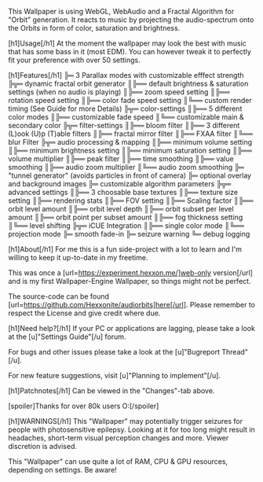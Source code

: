 This Wallpaper is using WebGL, WebAudio and a Fractal Algorithm for "Orbit" generation. It reacts to music by projecting the audio-spectrum onto the Orbits in form of color, saturation and brightness.

[h1]Usage[/h1]
At the moment the wallpaper may look the best with music that has some bass in it (most EDM).
You can however tweak it to perfectly fit your preference with over 50 settings.

[h1]Features[/h1]
╠═ 3 Parallax modes with customizable efffect strength
╠╦═ dynamic fractal orbit generator
║╠══ default brightness & saturation settings (when no audio is playing)
║╠══ zoom speed setting
║╠══ rotation speed setting
║╠══ color fade speed setting
║╚══ custom render timing (See Guide for more Details)
╠╦═ color-settings
║╠══ 5 different color modes
║╠══ customizable fade speed
║╚══ customizable main & secondary color
╠╦═ filter-settings
║╠══ bloom filter
║╠══ 3 different (L)ook (U)p (T)able filters
║╠══ fractal mirror filter
║╠══ FXAA filter
║╚══ blur Filter
╠╦═ audio processing & mapping
║╠══ minimum volume setting
║╠══ minimum brightness setting
║╠══ minimum saturation setting
║╠══ volume multiplier
║╠══ peak filter
║╠══ time smoothing
║╠══ value smoothing
║╠══ audio zoom multiplier
║╚══ audio zoom smoothing
╠═ "tunnel generator" (avoids particles in front of camera)
╠═ optional overlay and background images
╠═ customizable algorithm parameters
╠╦═ advanced settings
║╠══ 3 choosable base textures
║╠══ texture size setting
║╠══ rendering stats
║╠══ FOV setting
║╠══ Scaling factor
║╠══ orbit level amount
║╠══ orbit level depth
║╠══ orbit subset per level amount
║╠══ orbit point per subset amount
║╠══ fog thickness setting
║╚══ level shifting
╠╦═ iCUE Integration
║╠══ single color mode
║╚══ projection mode
╠═ smooth fade-in
╠═ seizure warning
╚═ debug logging

[h1]About[/h1]
For me this is a fun side-project with a lot to learn and I'm willing to keep it up-to-date in my freetime. 

This was once a [url=https://experiment.hexxon.me/]web-only version[/url] and is my first Wallpaper-Engine Wallpaper, so things might not be perfect.

The source-code can be found [url=https://github.com/Hexxonite/audiorbits]here[/url]. Please remember to respect the License and give credit where due.


[h1]Need help?[/h1]
If your PC or applications are lagging, please take a look at the [u]"Settings Guide"[/u] forum.

For bugs and other issues please take a look at the [u]"Bugreport Thread"[/u].

For new feature suggestions, visit [u]"Planning to implement"[/u].


[h1]Patchnotes[/h1]
Can be viewed in the "Changes"-tab above.


[spoiler]Thanks for over 80k users O:[/spoiler]


[h1]WARNINGS[/h1]
This "Wallpaper" may potentially trigger seizures for people with photosensitive epilepsy.
Looking at it for too long might result in headaches, short-term visual perception changes and more.
Viewer discretion is advised.

This "Wallpaper" can use quite a lot of RAM, CPU & GPU resources, depending on settings.
Be aware!